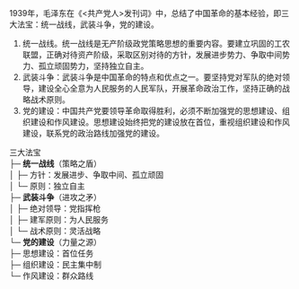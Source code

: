 1939年，毛泽东在《<共产党人>发刊词》中，总结了中国革命的基本经验，即三大法宝：统一战线，武装斗争，党的建设。 
1. 统一战线。统一战线是无产阶级政党策略思想的重要内容。要建立巩固的工农联盟，正确对待资产阶级，采取区别对待的方针，发展进步势力、争取中间势力、孤立顽固势力，坚持独立自主。 
2. 武装斗争：武装斗争是中国革命的特点和优点之一。要坚持党对军队的绝对领导，建设全心全意为人民服务的人民军队，开展革命政治工作，坚持正确的战略战术原则。
3. 党的建设：中国共产党要领导革命取得胜利，必须不断加强党的思想建设、组织建设和作风建设。思想建设始终把党的建设放在首位，重视组织建设和作风建设，联系党的政治路线加强党的建设。 









三大法宝  
├─ **统一战线**（策略之盾）  
│   ├─ 方针：发展进步、争取中间、孤立顽固  
│   └─ 原则：独立自主  
├─ **武装斗争**（进攻之矛）  
│   ├─ 绝对领导：党指挥枪  
│   ├─ 建军原则：为人民服务  
│   └─ 战术原则：灵活战略  
└─ **党的建设**（力量之源）  
    ├─ 思想建设：首位任务  
    ├─ 组织建设：民主集中制  
    └─ 作风建设：群众路线  
